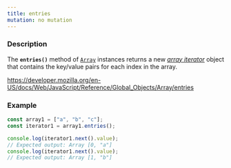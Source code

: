 ```yaml
---
title: entries
mutation: no mutation
---
```


### Description

The <strong><code>entries()</code></strong> method of <a href="https://developer.mozilla.org/en-US/docs/Web/JavaScript/Reference/Global_Objects/Array"><code>Array</code></a> instances returns a new <em><a href="https://developer.mozilla.org/en-US/docs/Web/JavaScript/Reference/Global_Objects/Iterator">array iterator</a></em> object that contains the key/value pairs for each index in the array.

<a href="https://developer.mozilla.org/en-US/docs/Web/JavaScript/Reference/Global_Objects/Array/entries">https://developer.mozilla.org/en-US/docs/Web/JavaScript/Reference/Global_Objects/Array/entries</a>

### Example

```javascript
const array1 = ["a", "b", "c"];
const iterator1 = array1.entries();

console.log(iterator1.next().value);
// Expected output: Array [0, "a"]
console.log(iterator1.next().value);
// Expected output: Array [1, "b"]
```
